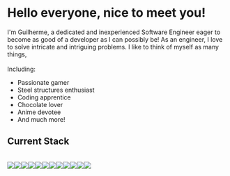 <h1>Hello everyone, nice to meet you!</h1>

I'm Guilherme, a dedicated and inexperienced Software Engineer eager to become as good of a developer as I can possibly be! As an engineer, I love to solve intricate and intriguing problems.
I like to think of myself as many things,<br><br>
Including:
<ul>
  <li> Passionate gamer </li>
  <li> Steel structures enthusiast </li>
  <li> Coding apprentice </li>
  <li> Chocolate lover </li>
  <li> Anime devotee </li>
  <li> And much more! </li>
</ul>

<h2><b> Current Stack </b></h2> <br>
<div style="display: flex;">
  <!-- NodeJS --><img src=https://img.shields.io/badge/NodeJS-339933?style=for-the-badge&logo=Node.JS&logoColor=white>
  <!-- Javascript --><img src=https://img.shields.io/badge/JavaScript-F7DF1E?style=for-the-badge&logo=JavaScript&logoColor=black>
  <!-- TypeScript --><img src=https://img.shields.io/badge/Typescript-3178C6?style=for-the-badge&logo=TypeScript&logoColor=white>
  <!-- React --><img src=https://img.shields.io/badge/React-61DAFB?style=for-the-badge&logo=React&logoColor=black>
  <!-- MongoDB --><img src=https://img.shields.io/badge/MongoDB-47A248?style=for-the-badge&logo=MongoDB&logoColor=white>
  <!-- PostgreSQL --><img src=https://img.shields.io/badge/PostgreSQL-4169E1?style=for-the-badge&logo=PostgreSQL&logoColor=white>
  <!-- Prisma --><img src=https://img.shields.io/badge/Prisma-2D3748?style=for-the-badge&logo=Prisma&logoColor=white>
  <!-- Jest --><img src=https://img.shields.io/badge/Jest-C21325?style=for-the-badge&logo=Jest&logoColor=white>
  <!-- Cypress --><img src=https://img.shields.io/badge/Cypress-17202C?style=for-the-badge&logo=Cypress&logoColor=white>
  <!-- Docker --><img src=https://img.shields.io/badge/Docker-2496ED?style=for-the-badge&logo=Docker&logoColor=white>
  <!-- Redis --><img src=https://img.shields.io/badge/Redis-DC382D?style=for-the-badge&logo=Redis&logoColor=white>
  <!-- AWS --><img src=https://img.shields.io/badge/Amazon_AWS-232F3E?style=for-the-badge&logo=AmazonAWS&logoColor=white>
   
  
</div>

